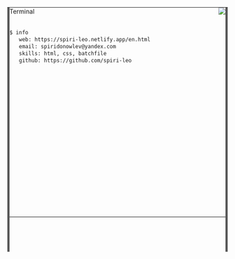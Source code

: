 
<hr style="margin: 0px 0;"></hr>
<img align="left" src="line.png">
<img align="right" src="line.png">
Terminal <a href="https://github.com/"><img align="right" src="https://user-images.githubusercontent.com/65015572/151518813-0a44552a-8f0e-4cf6-baf2-2ce0fa3de208.png"></a>
<br></br>

```
$ info
   web: https://spiri-leo.netlify.app/en.html
   email: spiridonowlev@yandex.com
   skills: html, css, batchfile
   github: https://github.com/spiri-leo
    
    
    
    
    
    
    
    
    
    
    
    
    
    
    
    
    
    
    
    
    
```
---
